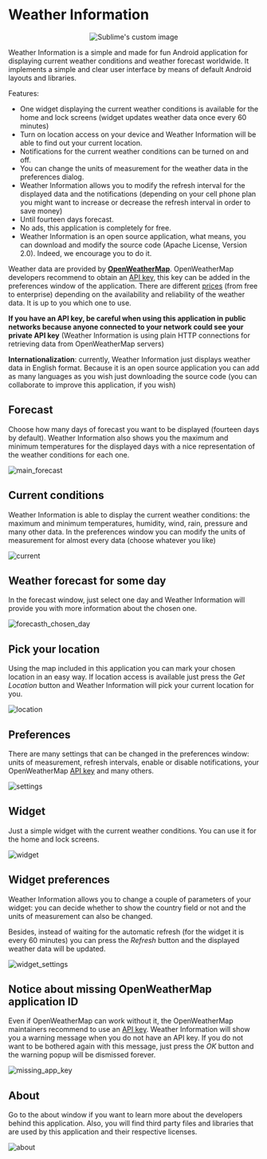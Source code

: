 Weather Information
=========================

<p align="center">
  <img src="screenshots/logo.png?raw=true" alt="Sublime's custom image"/>
</p>

Weather Information is a simple and made for fun Android application for displaying current weather conditions and weather forecast worldwide. It implements a simple and clear user interface by means of default Android layouts and libraries.

Features:
 * One widget displaying the current weather conditions is available for the home and lock screens (widget updates weather data once every 60 minutes)
 * Turn on location access on your device and Weather Information will be able to find out your current location.
 * Notifications for the current weather conditions can be turned on and off.
 * You can change the units of measurement for the weather data in the preferences dialog.
 * Weather Information allows you to modify the refresh interval for the displayed data and the notifications (depending on your cell phone plan you might want to increase or decrease the refresh interval in order to save money)
 * Until fourteen days forecast.
 * No ads, this application is completely for free.
 * Weather Information is an open source application, what means, you can download and modify the source code (Apache License, Version 2.0). Indeed, we encourage you to do it.


Weather data are provided by [**OpenWeatherMap**](http://openweathermap.org/). OpenWeatherMap developers recommend to obtain an [API key](http://openweathermap.org/appid), this key can be added in the preferences window of the application. There are different [prices](http://openweathermap.org/price) (from free to enterprise) depending on the availability and reliability of the weather data. It is up to you which one to use.

**If you have an API key, be careful when using this application in public networks because anyone connected to your network could see your private API key** (Weather Information is using plain HTTP connections for retrieving data from OpenWeatherMap servers)


**Internationalization**: currently, Weather Information just displays weather data in English format. Because it is an open source application you can add as many languages as you wish just downloading the source code (you can collaborate to improve this application, if you wish)


## Forecast

Choose how many days of forecast you want to be displayed (fourteen days by default). Weather Information also shows you the maximum and minimum temperatures for the displayed days with a nice representation of the weather conditions for each one.

![main_forecast](screenshots/main_forecast.png)


## Current conditions

Weather Information is able to display the current weather conditions: the maximum and minimum temperatures, humidity, wind, rain, pressure and many other data. In the preferences window you can modify the units of measurement for almost every data (choose whatever you like)

![current](screenshots/current.png)


## Weather forecast for some day

In the forecast window, just select one day and Weather Information will provide you with more information about the chosen one.

![forecasth_chosen_day](screenshots/forecast_chosen_day.png)


## Pick your location

Using the map included in this application you can mark your chosen location in an easy way. If location access is available just press the *Get Location* button and Weather Information will pick your current location for you.

![location](screenshots/location.png)


## Preferences

There are many settings that can be changed in the preferences window: units of measurement, refresh intervals, enable or disable notifications, your OpenWeatherMap [API key](http://openweathermap.org/appid) and many others.

![settings](screenshots/settings.png)


## Widget

Just a simple widget with the current weather conditions. You can use it for the home and lock screens.

![widget](screenshots/widget.png)


## Widget preferences

Weather Information allows you to change a couple of parameters of your widget: you can decide whether to show the country field or not and the units of measurement can also be changed.

Besides, instead of waiting for the automatic refresh (for the widget it is every 60 minutes) you can press the *Refresh* button and the displayed weather data will be updated.

![widget_settings](screenshots/widget_settings.png)


## Notice about missing OpenWeatherMap application ID

Even if OpenWeatherMap can work without it, the OpenWeatherMap maintainers recommend to use an [API key](http://openweathermap.org/appid). Weather Information will show you a warning message when you do not have an API key. If you do not want to be bothered again with this message, just press the *OK* button and the warning popup will be dismissed forever.

![missing_app_key](screenshots/missing_app_key.png)


## About

Go to the about window if you want to learn more about the developers behind this application. Also, you will find third party files and libraries that are used by this application and their respective licenses.

![about](screenshots/about.png)
